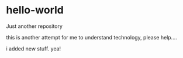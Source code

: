 # hello-world
Just another repository


this is another attempt for me to understand technology, please help....

i added new stuff. yea!

